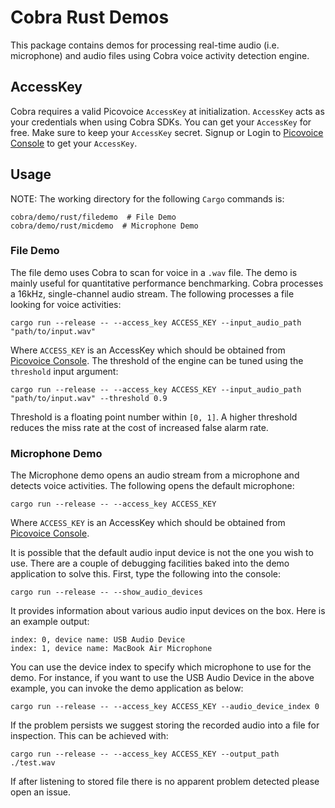 # Cobra Rust Demos

This package contains demos for processing real-time audio (i.e. microphone) and audio files using Cobra voice activity detection engine.

## AccessKey

Cobra requires a valid Picovoice `AccessKey` at initialization. `AccessKey` acts as your credentials when using Cobra SDKs.
You can get your `AccessKey` for free. Make sure to keep your `AccessKey` secret. 
Signup or Login to [Picovoice Console](https://console.picovoice.ai/) to get your `AccessKey`.

## Usage

NOTE: The working directory for the following `Cargo` commands is:

```console
cobra/demo/rust/filedemo  # File Demo
cobra/demo/rust/micdemo  # Microphone Demo
```

### File Demo

The file demo uses Cobra to scan for voice in a `.wav` file.
The demo is mainly useful for quantitative performance benchmarking.
Cobra processes a 16kHz, single-channel audio stream.
The following processes a file looking for voice activities:

```console
cargo run --release -- --access_key ACCESS_KEY --input_audio_path "path/to/input.wav"
```

Where `ACCESS_KEY` is an AccessKey which should be obtained from [Picovoice Console](https://picovoice.ai/console/).
The threshold of the engine can be tuned using the `threshold` input argument:

```console
cargo run --release -- --access_key ACCESS_KEY --input_audio_path "path/to/input.wav" --threshold 0.9
```

Threshold is a floating point number within `[0, 1]`. A higher threshold reduces the miss rate at the cost of increased false alarm rate.

### Microphone Demo

The Microphone demo opens an audio stream from a microphone and detects voice activities.
The following opens the default microphone:

```console
cargo run --release -- --access_key ACCESS_KEY
```

Where `ACCESS_KEY` is an AccessKey which should be obtained from [Picovoice Console](https://picovoice.ai/console/).

It is possible that the default audio input device is not the one you wish to use. There are a couple
of debugging facilities baked into the demo application to solve this. First, type the following into the console:

```console
cargo run --release -- --show_audio_devices
```

It provides information about various audio input devices on the box. Here is an example output:

```console
index: 0, device name: USB Audio Device
index: 1, device name: MacBook Air Microphone
``` 

You can use the device index to specify which microphone to use for the demo. For instance, if you want to use the USB Audio Device
in the above example, you can invoke the demo application as below:

```console
cargo run --release -- --access_key ACCESS_KEY --audio_device_index 0
```

If the problem persists we suggest storing the recorded audio into a file for inspection.
This can be achieved with:

```console
cargo run --release -- --access_key ACCESS_KEY --output_path ./test.wav
```

If after listening to stored file there is no apparent problem detected please open an issue.
